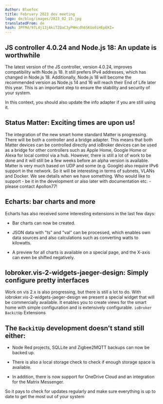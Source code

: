 ```yaml
---
Author: Bluefox
title: February 2023 dev meeting
logo: de/blog/images/2023_02_15.jpg
translatedFrom: de
hash: 3PFMd/97L4j13jAkiTZQaC3yPHHcdh6SKUo0iHEpEKI=
---
```

## JS controller 4.0.24 and Node.js 18: An update is worthwhile
<!-- SOURCE: 909729 ## JS-Controller 4.0.24 und Node.js 18: Ein Update lohnt sich -->
The latest version of the JS controller, version 4.0.24, improves compatibility with Node.js 18. It still prefers IPv4 addresses, which has changed in Node.js 18. Additionally, Node.js 18 will become the recommended version as Node.js 14 and 16 will reach their End of Life later this year. This is an important step to ensure the stability and security of your system.
<!-- SOURCE: 584823 Die neueste Version des JS-Controllers, Version 4.0.24, verbessert die Kompatibilität mit Node.js 18. Sie bevorzugt weiterhin IPv4-Adressen, was in Node.js 18 geändert wurde. Darüber hinaus wird Node.js 18 zur empfohlenen Version, da Node.js 14 und 16 im Laufe dieses Jahres ihr End of Life erreichen werden. Dies ist ein wichtiger Schritt, um die Stabilität und Sicherheit Ihres Systems sicherzustellen. -->

In this context, you should also update the info adapter if you are still using it.
<!-- SOURCE: 552912 In diesem Zusammenhang sollten Sie auch den Info-Adapter aktualisieren, falls Sie diesen noch nutzen. -->

## Status Matter: Exciting times are upon us!
<!-- SOURCE: 391572 ## Status Matter: Spannende Zeiten kommen auf uns zu! -->
The integration of the new smart home standard Matter is progressing. There will be both a controller and a bridge adapter. This means that both Matter devices can be controlled directly and ioBroker devices can be used as a bridge for other controllers such as Apple Home, Google Home or Alexa for local control via a hub. However, there is still a lot of work to be done and it will still be a few weeks before an alpha version is available. Matter is very much based on UDP and some (e.g. Google) also require IPv6 support in the network. So it will be interesting in terms of subnets, VLANs and Docker. We see details when we have something. Who would like to support - be it in the development or also later with documentation etc. - please contact Apollon77!
<!-- SOURCE: 214409 Die Integration des neuen Smart-Home-Standards Matter schreitet voran. Es wird sowohl einen Controller- als auch einen Bridge-Adapter geben. Damit können sowohl Matter-Geräte direkt gesteuert werden als auch ioBroker-Geräte als Bridge für andere Controller wie Apple Home, Google Home oder Alexa zur lokalen Steuerung über einen Hub genutzt werden. Es gibt jedoch noch viele Baustellen, und es wird noch einige Wochen dauern, bis eine Alpha-Version verfügbar ist. Matter basiert sehr stark auf UDP und teilweise (z.B. bei Google) wird auch IPv6-Support im Netzwerk vorausgesetzt. Es wird also interessant sein, was Subnetze, VLANs und Docker angeht. Details sehen wir dann, wenn wir etwas haben. Wer unterstützen möchte - sei es in der Entwicklung oder auch später bei Dokumentation u.ä. - bitte bei Apollon77 melden! -->

## Echarts: bar charts and more
<!-- SOURCE: 202863 ## Echarts: Balkendiagramme und mehr -->
Echarts has also received some interesting extensions in the last few days:
<!-- SOURCE: 476449 Auch Echarts hat in den letzten Tagen einige interessante Erweiterungen erhalten: -->

- Bar charts can now be created.
<!-- SOURCE: 625848 - Es können jetzt Balkendiagramme erstellt werden. -->
- JSON data with "ts" and "val" can be processed, which enables own data sources and also calculations such as converting watts to kilowatts.
<!-- SOURCE: 793104 - JSON-Daten mit "ts" und "val" können verarbeitet werden, was eigene Datenquellen und auch Berechnungen wie z.B. Watt in Kilowatt umrechnen ermöglicht. -->
- A preview for all charts is available on a special page, and the X-axis can even be shifted negatively.
<!-- SOURCE: 145190 - Eine Vorschau für alle Diagramme ist auf einer speziellen Seite verfügbar, und die X-Achse kann sogar negativ verschoben werden. -->

## Iobroker.vis-2-widgets-jaeger-design: Simply configure pretty interfaces
<!-- SOURCE: 74360 ## Iobroker.vis-2-widgets-jaeger-design: Simply configure pretty interfaces -->
Work on vis 2.x is also progressing, but there is still a lot to do. With iobroker.vis-2-widgets-jaeger-design we present a special widget that will be commercially available. It enables you to create views for the smart home with simple configuration and is extensively configurable.
`ioBroker BackitUp` Extensions
<!-- SOURCE: 700450 Auch die Arbeit an vis 2.x geht voran, aber es ist noch viel zu tun. Mit iobroker.vis-2-widgets-jaeger-design stellen wir ein spezielles Widget vor, welches kommerziell erhältlich sein wird. Es ermöglicht Ihnen, mit einfacher Konfiguration Ansichten für das Smart-Home zu erstellen und ist umfangreich konfigurierbar.
§§SSSSS_0§§ Erweiterungen -->

## The `BackitUp` development doesn't stand still either:
<!-- SOURCE: 833405 ## Auch die §§SSSSS_0§§-Entwicklung steht nicht still: -->
- Node Red projects, SQLLite and Zigbee2MQTT backups can now be backed up.
<!-- SOURCE: 208290 - Es können jetzt Node-Red-Projekte, SQLLite- und Zigbee2MQTT-Backups gesichert werden. -->
- There is also a local storage check to check if enough storage space is available.
<!-- SOURCE: 597961 - Es gibt auch einen Local-Storage-Check, um zu überprüfen, ob genügend Speicherplatz verfügbar ist. -->
- In addition, there is now support for OneDrive Cloud and an integration for the Matrix Messenger.
<!-- SOURCE: 948083 - Darüber hinaus gibt es jetzt Unterstützung für OneDrive Cloud und eine Integration für den Matrix Messenger. -->

So it pays to check for updates regularly and make sure everything is up to date to get the most out of your system
<!-- SOURCE: 289413 Es lohnt sich also, regelmäßig nach Updates zu suchen und sicherzustellen, dass alles auf dem neuesten Stand ist, um das Beste aus Ihrem System heraus -->